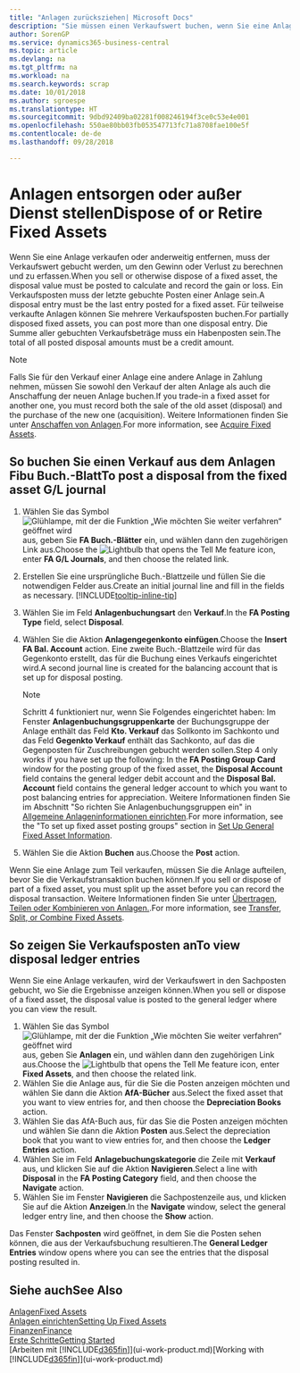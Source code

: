 ```yaml
---
title: "Anlagen zurücksziehen| Microsoft Docs"
description: "Sie müssen einen Verkaufswert buchen, wenn Sie eine Anlage verkaufen oder ausrangieren, die storniert werden sollten."
author: SorenGP
ms.service: dynamics365-business-central
ms.topic: article
ms.devlang: na
ms.tgt_pltfrm: na
ms.workload: na
ms.search.keywords: scrap
ms.date: 10/01/2018
ms.author: sgroespe
ms.translationtype: HT
ms.sourcegitcommit: 9dbd92409ba02281f008246194f3ce0c53e4e001
ms.openlocfilehash: 550ae80bb03fb053547713fc71a8708fae100e5f
ms.contentlocale: de-de
ms.lasthandoff: 09/28/2018

---
```

# <a name="dispose-of-or-retire-fixed-assets"></a><span data-ttu-id="d0b06-103">Anlagen entsorgen oder außer Dienst stellen</span><span class="sxs-lookup"><span data-stu-id="d0b06-103">Dispose of or Retire Fixed Assets</span></span>
<span data-ttu-id="d0b06-104">Wenn Sie eine Anlage verkaufen oder anderweitig entfernen, muss der Verkaufswert gebucht werden, um den Gewinn oder Verlust zu berechnen und zu erfassen.</span><span class="sxs-lookup"><span data-stu-id="d0b06-104">When you sell or otherwise dispose of a fixed asset, the disposal value must be posted to calculate and record the gain or loss.</span></span> <span data-ttu-id="d0b06-105">Ein Verkaufsposten muss der letzte gebuchte Posten einer Anlage sein.</span><span class="sxs-lookup"><span data-stu-id="d0b06-105">A disposal entry must be the last entry posted for a fixed asset.</span></span> <span data-ttu-id="d0b06-106">Für teilweise verkaufte Anlagen können Sie mehrere Verkaufsposten buchen.</span><span class="sxs-lookup"><span data-stu-id="d0b06-106">For partially disposed fixed assets, you can post more than one disposal entry.</span></span> <span data-ttu-id="d0b06-107">Die Summe aller gebuchten Verkaufsbeträge muss ein Habenposten sein.</span><span class="sxs-lookup"><span data-stu-id="d0b06-107">The total of all posted disposal amounts must be a credit amount.</span></span>  

> [!NOTE]  
>   <span data-ttu-id="d0b06-108">Falls Sie für den Verkauf einer Anlage eine andere Anlage in Zahlung nehmen, müssen Sie sowohl den Verkauf der alten Anlage als auch die Anschaffung der neuen Anlage buchen.</span><span class="sxs-lookup"><span data-stu-id="d0b06-108">If you trade-in a fixed asset for another one, you must record both the sale of the old asset (disposal) and the purchase of the new one (acquisition).</span></span> <span data-ttu-id="d0b06-109">Weitere Informationen finden Sie unter [Anschaffen von Anlagen](fa-how-acquire.md).</span><span class="sxs-lookup"><span data-stu-id="d0b06-109">For more information, see [Acquire Fixed Assets](fa-how-acquire.md).</span></span>  

## <a name="to-post-a-disposal-from-the-fixed-asset-gl-journal"></a><span data-ttu-id="d0b06-110">So buchen Sie einen Verkauf aus dem Anlagen Fibu Buch.-Blatt</span><span class="sxs-lookup"><span data-stu-id="d0b06-110">To post a disposal from the fixed asset G/L journal</span></span>
1. <span data-ttu-id="d0b06-111">Wählen Sie das Symbol ![Glühlampe, mit der die Funktion „Wie möchten Sie weiter verfahren“ geöffnet wird](media/ui-search/search_small.png "Wie möchten Sie weiter verfahren?") aus, geben Sie **FA Buch.-Blätter** ein, und wählen dann den zugehörigen Link aus.</span><span class="sxs-lookup"><span data-stu-id="d0b06-111">Choose the ![Lightbulb that opens the Tell Me feature](media/ui-search/search_small.png "Tell me what you want to do") icon, enter **FA G/L Journals**, and then choose the related link.</span></span>  
2. <span data-ttu-id="d0b06-112">Erstellen Sie eine ursprüngliche Buch.-Blattzeile und füllen Sie die notwendigen Felder aus.</span><span class="sxs-lookup"><span data-stu-id="d0b06-112">Create an initial journal line and fill in the fields as necessary.</span></span> [!INCLUDE[tooltip-inline-tip](includes/tooltip-inline-tip_md.md)]  
3. <span data-ttu-id="d0b06-113">Wählen Sie im Feld **Anlagenbuchungsart** den **Verkauf**.</span><span class="sxs-lookup"><span data-stu-id="d0b06-113">In the **FA Posting Type** field, select **Disposal**.</span></span>  
4. <span data-ttu-id="d0b06-114">Wählen Sie die Aktion **Anlagengegenkonto einfügen**.</span><span class="sxs-lookup"><span data-stu-id="d0b06-114">Choose the **Insert FA Bal. Account** action.</span></span> <span data-ttu-id="d0b06-115">Eine zweite Buch.-Blattzeile wird für das Gegenkonto erstellt, das für die Buchung eines Verkaufs eingerichtet wird.</span><span class="sxs-lookup"><span data-stu-id="d0b06-115">A second journal line is created for the balancing account that is set up for disposal posting.</span></span>  

    > [!NOTE]  
    >   <span data-ttu-id="d0b06-116">Schritt 4 funktioniert nur, wenn Sie Folgendes eingerichtet haben: Im Fenster **Anlagenbuchungsgruppenkarte** der Buchungsgruppe der Anlage enthält das Feld **Kto. Verkauf** das Sollkonto im Sachkonto und das Feld **Gegenkto Verkauf** enthält das Sachkonto, auf das die Gegenposten für Zuschreibungen gebucht werden sollen.</span><span class="sxs-lookup"><span data-stu-id="d0b06-116">Step 4 only works if you have set up the following: In the **FA Posting Group Card** window for the posting group of the fixed asset, the **Disposal Account** field contains the general ledger debit account and the **Disposal Bal. Account** field contains the general ledger account to which you want to post balancing entries for appreciation.</span></span> <span data-ttu-id="d0b06-117">Weitere Informationen finden Sie im Abschnitt "So richten Sie Anlagenbuchungsgruppen ein" in [ Allgemeine Anlageninformationen einrichten](fa-how-setup-general.md).</span><span class="sxs-lookup"><span data-stu-id="d0b06-117">For more information, see the "To set up fixed asset posting groups" section in [Set Up General Fixed Asset Information](fa-how-setup-general.md).</span></span>  
5. <span data-ttu-id="d0b06-118">Wählen Sie die Aktion **Buchen** aus.</span><span class="sxs-lookup"><span data-stu-id="d0b06-118">Choose the **Post** action.</span></span>  

<span data-ttu-id="d0b06-119">Wenn Sie eine Anlage zum Teil verkaufen, müssen Sie die Anlage aufteilen, bevor Sie die Verkaufstransaktion buchen können.</span><span class="sxs-lookup"><span data-stu-id="d0b06-119">If you sell or dispose of part of a fixed asset, you must split up the asset before you can record the disposal transaction.</span></span> <span data-ttu-id="d0b06-120">Weitere Informationen finden Sie unter [Übertragen, Teilen oder Kombinieren von Anlagen.](fa-how-trans-split-combine.md).</span><span class="sxs-lookup"><span data-stu-id="d0b06-120">For more information, see [Transfer, Split, or Combine Fixed Assets](fa-how-trans-split-combine.md).</span></span>  

## <a name="to-view-disposal-ledger-entries"></a><span data-ttu-id="d0b06-121">So zeigen Sie Verkaufsposten an</span><span class="sxs-lookup"><span data-stu-id="d0b06-121">To view disposal ledger entries</span></span>
<span data-ttu-id="d0b06-122">Wenn Sie eine Anlage verkaufen, wird der Verkaufswert in den Sachposten gebucht, wo Sie die Ergebnisse anzeigen können.</span><span class="sxs-lookup"><span data-stu-id="d0b06-122">When you sell or dispose of a fixed asset, the disposal value is posted to the general ledger where you can view the result.</span></span>  

1. <span data-ttu-id="d0b06-123">Wählen Sie das Symbol ![Glühlampe, mit der die Funktion „Wie möchten Sie weiter verfahren“ geöffnet wird](media/ui-search/search_small.png "Wie möchten Sie weiter verfahren?") aus, geben Sie **Anlagen** ein, und wählen dann den zugehörigen Link aus.</span><span class="sxs-lookup"><span data-stu-id="d0b06-123">Choose the ![Lightbulb that opens the Tell Me feature](media/ui-search/search_small.png "Tell me what you want to do") icon, enter **Fixed Assets**, and then choose the related link.</span></span>  
2. <span data-ttu-id="d0b06-124">Wählen Sie die Anlage aus, für die Sie die Posten anzeigen möchten und wählen Sie dann die Aktion **AfA-Bücher** aus.</span><span class="sxs-lookup"><span data-stu-id="d0b06-124">Select the fixed asset that you want to view entries for, and then choose the **Depreciation Books** action.</span></span>  
3. <span data-ttu-id="d0b06-125">Wählen Sie das AfA-Buch aus, für das Sie die Posten anzeigen möchten und wählen Sie dann die Aktion **Posten** aus.</span><span class="sxs-lookup"><span data-stu-id="d0b06-125">Select the depreciation book that you want to view entries for, and then choose the **Ledger Entries** action.</span></span>  
4. <span data-ttu-id="d0b06-126">Wählen Sie im Feld **Anlagebuchungskategorie** die Zeile mit **Verkauf** aus, und klicken Sie auf die Aktion **Navigieren**.</span><span class="sxs-lookup"><span data-stu-id="d0b06-126">Select a line with **Disposal** in the **FA Posting Category** field, and then choose the **Navigate** action.</span></span>  
5. <span data-ttu-id="d0b06-127">Wählen Sie im Fenster **Navigieren** die Sachpostenzeile aus, und klicken Sie auf die Aktion **Anzeigen**.</span><span class="sxs-lookup"><span data-stu-id="d0b06-127">In the **Navigate** window, select the general ledger entry line, and then choose the **Show** action.</span></span>  

<span data-ttu-id="d0b06-128">Das Fenster **Sachposten** wird geöffnet, in dem Sie die Posten sehen können, die aus der Verkaufsbuchung resultieren.</span><span class="sxs-lookup"><span data-stu-id="d0b06-128">The **General Ledger Entries** window opens where you can see the entries that the disposal posting resulted in.</span></span>  

## <a name="see-also"></a><span data-ttu-id="d0b06-129">Siehe auch</span><span class="sxs-lookup"><span data-stu-id="d0b06-129">See Also</span></span>
[<span data-ttu-id="d0b06-130">Anlagen</span><span class="sxs-lookup"><span data-stu-id="d0b06-130">Fixed Assets</span></span>](fa-manage.md)  
[<span data-ttu-id="d0b06-131">Anlagen einrichten</span><span class="sxs-lookup"><span data-stu-id="d0b06-131">Setting Up Fixed Assets</span></span>](fa-setup.md)  
[<span data-ttu-id="d0b06-132">Finanzen</span><span class="sxs-lookup"><span data-stu-id="d0b06-132">Finance</span></span>](finance.md)  
[<span data-ttu-id="d0b06-133">Erste Schritte</span><span class="sxs-lookup"><span data-stu-id="d0b06-133">Getting Started</span></span>](product-get-started.md)  
<span data-ttu-id="d0b06-134">[Arbeiten mit [!INCLUDE[d365fin](includes/d365fin_md.md)]](ui-work-product.md)</span><span class="sxs-lookup"><span data-stu-id="d0b06-134">[Working with [!INCLUDE[d365fin](includes/d365fin_md.md)]](ui-work-product.md)</span></span>

